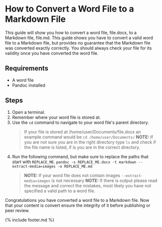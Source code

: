 # How to Convert a Word File to a Markdown File

This guide will show you how to convert a word file, file.docx, to a Markdown file, file.md.  This guide shows you have to convert a valid word file to a Markdown file, but provides no guarantee that the Markdown file was converted exactly correctly.  You should always check your file for its validity once you have converted the word file. 

## Requirements

- A word file
- Pandoc installed

## Steps

1. Open a terminal.
2. Remember where your word file is stored at.
3. Use the `cd` command to navigate to your word file's parent directory.
   > If your file is stored at /home/user/Documents/file.docx an example command would be `cd /home/user/Documents/`
   > **NOTE:** If you are not sure you are in the right directory type `ls` and check if the file name is listed, if is you are in the correct directory.
4. Run the following command, but make sure to replace the paths that start with `REPLACE_ME`.
   `pandoc -s REPLACE_ME.docx -t markdown --extract-media=images -o REPLACE_ME.md`
   > **NOTE:** If your word file does not contain images `--extract-media=images` is not necessary
   > **NOTE:** If there is output please read the message and correct the mistakes, most likely you have not specified a valid path to a word file.

Congratulations you have converted a word file to a Markdown file.  Now that your content is convert ensure the integrity of it before publishing or peer review.

{% include footer.md %}
